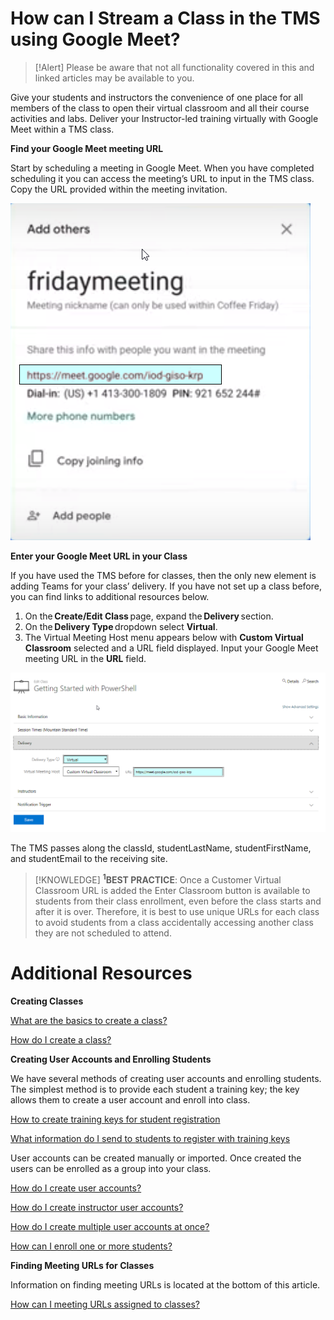 # How can I Stream a Class in the TMS using Google Meet? 

> [!Alert] Please be aware that not all functionality covered in this and linked articles may be available to you.

Give your students and instructors the convenience of one place for all members of the class to open their virtual classroom and all their course activities and labs. Deliver your Instructor-led training virtually with Google Meet within a TMS class.  

**Find your Google Meet meeting URL**

Start by scheduling a meeting in Google Meet. When you have completed scheduling it you can access the meeting’s URL to input in the TMS class. Copy the URL provided within the meeting invitation. 

![](/tms/images/GooglemeetURL.png)

**Enter your Google Meet URL in your Class**

If you have used the TMS before for classes, then the only new element is adding Teams for your class’ delivery. If you have not set up a class before, you can find links to additional resources below. 
1. On the **Create/Edit Class** page, expand the **Delivery** section. 
1. On the **Delivery Type** dropdown select **Virtual**. 
1. The Virtual Meeting Host menu appears below with **Custom Virtual Classroom** selected and a URL field displayed. Input your Google Meet meeting URL in the **URL** field. 


![](/tms/images/GooglemeetVirtualMeetingHostURL.png) 

The TMS passes along the classId, studentLastName, studentFirstName, and studentEmail to the receiving site. 

> [!KNOWLEDGE] **<sup>1</sup>BEST PRACTICE**: Once a Customer Virtual Classroom URL is added the Enter Classroom button is available to students from their class enrollment, even before the class starts and after it is over. Therefore, it is best to use unique URLs for each class to avoid students from a class accidentally accessing another class they are not scheduled to attend. 

# Additional Resources

**Creating Classes** 

 [What are the basics to create a class?](https://docs.learnondemandsystems.com/tms/tms-administrators/classes/schedule/create-class-basic.md) 
 
 [How do I create a class?](https://docs.learnondemandsystems.com/tms/tms-administrators/classes/schedule/create-class.md) 

**Creating User Accounts and Enrolling Students**

We have several methods of creating user accounts and enrolling students. The simplest method is to provide each student a training key; the key allows them to create a user account and enroll into class. 

 [How to create training keys for student registration](https://docs.learnondemandsystems.com/tms/tms-administrators/classes/training-keys/use-training-keys-for-students-to-self-register-for-class.md) 

 [What information do I send to students to register with training keys](https://docs.learnondemandsystems.com/tms/tms-administrators/classes/training-keys/information-to-send-to-students-who-are-registering-using-training-keys.md) 

User accounts can be created manually or imported. Once created the users can be enrolled as a group into your class. 

 [How do I create user accounts?](https://docs.learnondemandsystems.com/tms/tms-administrators/users/student-management/create-student-user-accounts.md) 

 [How do I create instructor user accounts?](https://docs.learnondemandsystems.com/tms/tms-administrators/users/instructor-management/create-instructor-user-accounts.md) 

 [How do I create multiple user accounts at once?](https://docs.learnondemandsystems.com/tms/tms-administrators/users/student-management/create-multiple-user-accounts-at-once.md) 

 [How can I enroll one or more students?](https://docs.learnondemandsystems.com/tms/tms-administrators/classes/enrollments-roster/enroll-multiple-students.md) 

**Finding Meeting URLs for Classes**

Information on finding meeting URLs is located at the bottom of this article.

 [How can I meeting URLs assigned to classes?](https://docs.learnondemandsystems.com/tms/tms-administrators/classes/classrooms-equipment/custom-virtual-classroom.md) 
